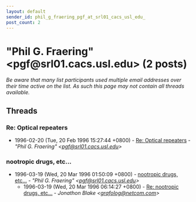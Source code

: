 ```yaml
---
layout: default
sender_id: phil_g_fraering_pgf_at_srl01_cacs_usl_edu_
post_count: 2
---
```


# "Phil G. Fraering" <pgf<span>@</span>srl01.cacs.usl.edu> (2 posts)

_Be aware that many list participants used multiple email addresses over their time active on the list. As such this page may not contain all threads available._

## Threads

### Re: Optical repeaters
+ 1996-02-20 (Tue, 20 Feb 1996 15:27:44 +0800) - [Re: Optical repeaters](/archive/1996/02/763aef55c123ae565a18c69ca89c0472737280ab57a41374716438db7880be01) - _"Phil G. Fraering" \<pgf@srl01.cacs.usl.edu\>_

### nootropic drugs, etc...
+ 1996-03-19 (Wed, 20 Mar 1996 01:50:09 +0800) - [nootropic drugs, etc...](/archive/1996/03/a351d214183ede323defb130533953779cdb706b6f895b0706620199bbc43ecf) - _"Phil G. Fraering" \<pgf@srl01.cacs.usl.edu\>_
  + 1996-03-19 (Wed, 20 Mar 1996 06:14:27 +0800) - [Re: nootropic drugs, etc...](/archive/1996/03/21836cf95128e8e11e26a6d2073cbc729c203d3b8a979fe8ea987a7c2edec5d0) - _Jonathon Blake \<grafolog@netcom.com\>_

